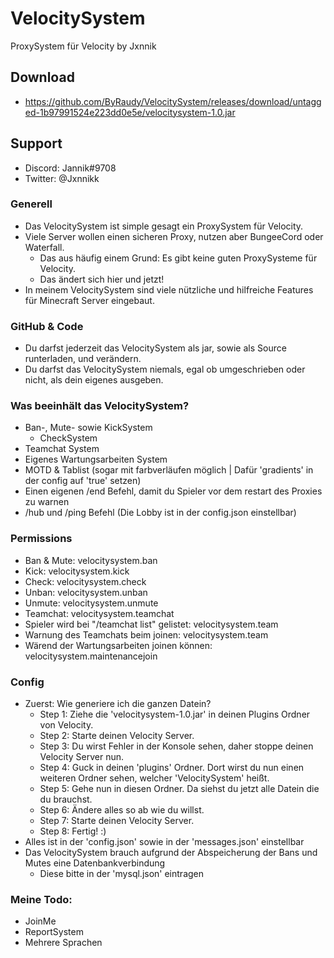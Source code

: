 # VelocitySystem

ProxySystem für Velocity by Jxnnik

## Download

- https://github.com/ByRaudy/VelocitySystem/releases/download/untagged-1b97991524e223dd0e5e/velocitysystem-1.0.jar

## Support

- Discord: Jannik#9708
- Twitter: @Jxnnikk

### Generell

- Das VelocitySystem ist simple gesagt ein ProxySystem für Velocity.
- Viele Server wollen einen sicheren Proxy, nutzen aber BungeeCord oder Waterfall.
    - Das aus häufig einem Grund: Es gibt keine guten ProxySysteme für Velocity.
    - Das ändert sich hier und jetzt!
- In meinem VelocitySystem sind viele nützliche und hilfreiche Features für Minecraft Server eingebaut.

### GitHub & Code

- Du darfst jederzeit das VelocitySystem als jar, sowie als Source runterladen, und verändern.
- Du darfst das VelocitySystem niemals, egal ob umgeschrieben oder nicht, als dein eigenes ausgeben.

### Was beeinhält das VelocitySystem?

- Ban-, Mute- sowie KickSystem
    - CheckSystem
- Teamchat System
- Eigenes Wartungsarbeiten System
- MOTD & Tablist (sogar mit farbverläufen möglich | Dafür 'gradients' in der config auf 'true' setzen)
- Einen eigenen /end Befehl, damit du Spieler vor dem restart des Proxies zu warnen
- /hub und /ping Befehl (Die Lobby ist in der config.json einstellbar)

### Permissions

- Ban & Mute: velocitysystem.ban
- Kick: velocitysystem.kick
- Check: velocitysystem.check
- Unban: velocitysystem.unban
- Unmute: velocitysystem.unmute
- Teamchat: velocitysystem.teamchat
- Spieler wird bei "/teamchat list" gelistet: velocitysystem.team
- Warnung des Teamchats beim joinen: velocitysystem.team
- Wärend der Wartungsarbeiten joinen können: velocitysystem.maintenancejoin

### Config

- Zuerst: Wie generiere ich die ganzen Datein?
    - Step 1: Ziehe die 'velocitysystem-1.0.jar' in deinen Plugins Ordner von Velocity.
    - Step 2: Starte deinen Velocity Server.
    - Step 3: Du wirst Fehler in der Konsole sehen, daher stoppe deinen Velocity Server nun.
    - Step 4: Guck in deinen 'plugins' Ordner. Dort wirst du nun einen weiteren Ordner sehen, welcher 'VelocitySystem'
      heißt.
    - Step 5: Gehe nun in diesen Ordner. Da siehst du jetzt alle Datein die du brauchst.
    - Step 6: Ändere alles so ab wie du willst.
    - Step 7: Starte deinen Velocity Server.
    - Step 8: Fertig! :)
- Alles ist in der 'config.json' sowie in der 'messages.json' einstellbar
- Das VelocitySystem brauch aufgrund der Abspeicherung der Bans und Mutes eine Datenbankverbindung
    - Diese bitte in der 'mysql.json' eintragen

### Meine Todo:

- JoinMe
- ReportSystem
- Mehrere Sprachen

